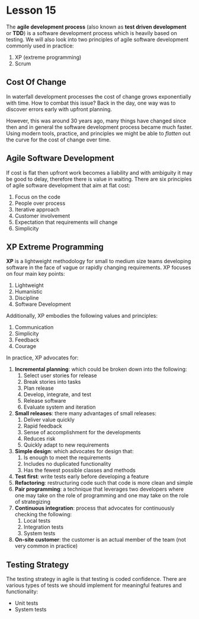 # Lesson 15

The **agile development process** (also known as **test driven development** or **TDD**) is a software development process which is heavily based on testing. We will also look into two principles of agile software development commonly used in practice:

1. XP (extreme programming)
2. Scrum

## Cost Of Change

In waterfall development processes the cost of change grows exponentially with time. How to combat this issue? Back in the day, one way was to discover errors early with upfront planning.

However, this was around 30 years ago, many things have changed since then and in general the software development process became much faster. Using modern tools, practice, and principles we might be able to _flatten_ out the curve for the cost of change over time.

## Agile Software Development

If cost is flat then upfront work becomes a liability and with ambiguity it may be good to delay, therefore there is value in waiting. There are six principles of agile software development that aim at flat cost:

1. Focus on the code
2. People over process
3. Iterative approach
4. Customer involvement
5. Expectation that requirements will change
6. Simplicity

## XP Extreme Programming

**XP** is a lightweight methodology for small to medium size teams developing software in the face of vague or rapidly changing requirements. XP focuses on four main key points:

1. Lightweight
2. Humanistic
3. Discipline
4. Software Development

Additionally, XP embodies the following values and principles:

1. Communication
2. Simplicity
3. Feedback
4. Courage

In practice, XP advocates for:

1. **Incremental planning**: which could be broken down into the following:
   1. Select user stories for release
   2. Break stories into tasks
   3. Plan release
   4. Develop, integrate, and test
   5. Release software
   6. Evaluate system and iteration
2. **Small releases**: there many advantages of small releases:
   1. Deliver value quickly
   2. Rapid feedback
   3. Sense of accomplishment for the developments
   4. Reduces risk
   5. Quickly adapt to new requirements
3. **Simple design**: which advocates for design that:
   1. Is enough to meet the requirements
   2. Includes no duplicated functionality
   3. Has the fewest possible classes and methods
4. **Test first**: write tests early before developing a feature
5. **Refactoring**: restructuring code such that code is more clean and simple
6. **Pair programming**: a technique that leverages two developers where one may take on the role of programming and one may take on the role of strategizing
7. **Continuous integration**: process that advocates for continuously checking the following:
   1. Local tests
   2. Integration tests
   3. System tests
8. **On-site customer**: the customer is an actual member of the team (not very common in practice)

## Testing Strategy

The testing strategy in agile is that testing is coded confidence. There are various types of tests we should implement for meaningful features and functionality:

- Unit tests
- System tests
